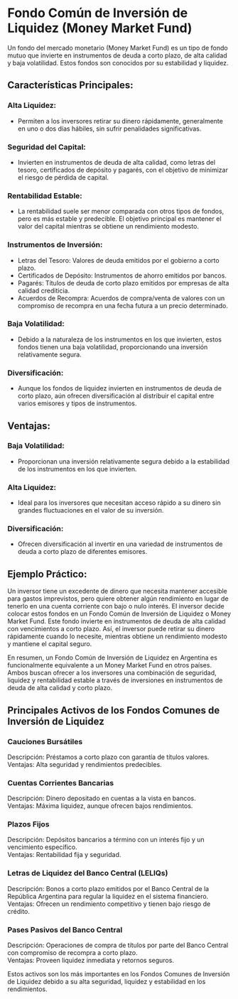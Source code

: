 <h1>Fondo Común de Inversión de Liquidez (Money Market Fund)</h1>

<p>Un fondo del mercado monetario (Money Market Fund) es un tipo de fondo mutuo que invierte en instrumentos de deuda a corto plazo, de alta calidad y baja volatilidad. Estos fondos son conocidos por su estabilidad y liquidez.</p>

<h2>Características Principales:</h2>

<h3>Alta Liquidez:</h3>
<ul>
    <li>Permiten a los inversores retirar su dinero rápidamente, generalmente en uno o dos días hábiles, sin sufrir penalidades significativas.</li>
</ul>

<h3>Seguridad del Capital:</h3>
<ul>
    <li>Invierten en instrumentos de deuda de alta calidad, como letras del tesoro, certificados de depósito y pagarés, con el objetivo de minimizar el riesgo de pérdida de capital.</li>
</ul>

<h3>Rentabilidad Estable:</h3>
<ul>
    <li>La rentabilidad suele ser menor comparada con otros tipos de fondos, pero es más estable y predecible. El objetivo principal es mantener el valor del capital mientras se obtiene un rendimiento modesto.</li>
</ul>

<h3>Instrumentos de Inversión:</h3>
<ul>
    <li>Letras del Tesoro: Valores de deuda emitidos por el gobierno a corto plazo.</li>
    <li>Certificados de Depósito: Instrumentos de ahorro emitidos por bancos.</li>
    <li>Pagarés: Títulos de deuda de corto plazo emitidos por empresas de alta calidad crediticia.</li>
    <li>Acuerdos de Recompra: Acuerdos de compra/venta de valores con un compromiso de recompra en una fecha futura a un precio determinado.</li>
</ul>

<h3>Baja Volatilidad:</h3>
<ul>
    <li>Debido a la naturaleza de los instrumentos en los que invierten, estos fondos tienen una baja volatilidad, proporcionando una inversión relativamente segura.</li>
</ul>

<h3>Diversificación:</h3>
<ul>
    <li>Aunque los fondos de liquidez invierten en instrumentos de deuda de corto plazo, aún ofrecen diversificación al distribuir el capital entre varios emisores y tipos de instrumentos.</li>
</ul>

<h2>Ventajas:</h2>

<h3>Baja Volatilidad:</h3>
<ul>
    <li>Proporcionan una inversión relativamente segura debido a la estabilidad de los instrumentos en los que invierten.</li>
</ul>

<h3>Alta Liquidez:</h3>
<ul>
    <li>Ideal para los inversores que necesitan acceso rápido a su dinero sin grandes fluctuaciones en el valor de su inversión.</li>
</ul>

<h3>Diversificación:</h3>
<ul>
    <li>Ofrecen diversificación al invertir en una variedad de instrumentos de deuda a corto plazo de diferentes emisores.</li>
</ul>

<h2>Ejemplo Práctico:</h2>

<p>Un inversor tiene un excedente de dinero que necesita mantener accesible para gastos imprevistos, pero quiere obtener algún rendimiento en lugar de tenerlo en una cuenta corriente con bajo o nulo interés. El inversor decide colocar estos fondos en un Fondo Común de Inversión de Liquidez o Money Market Fund. Este fondo invierte en instrumentos de deuda de alta calidad con vencimientos a corto plazo. Así, el inversor puede retirar su dinero rápidamente cuando lo necesite, mientras obtiene un rendimiento modesto y mantiene el capital seguro.</p>

<p>En resumen, un Fondo Común de Inversión de Liquidez en Argentina es funcionalmente equivalente a un Money Market Fund en otros países. Ambos buscan ofrecer a los inversores una combinación de seguridad, liquidez y rentabilidad estable a través de inversiones en instrumentos de deuda de alta calidad y corto plazo.</p>

<h2>Principales Activos de los Fondos Comunes de Inversión de Liquidez</h2>

<h3>Cauciones Bursátiles</h3>
<p>Descripción: Préstamos a corto plazo con garantía de títulos valores.<br>Ventajas: Alta seguridad y rendimientos predecibles.</p>

<h3>Cuentas Corrientes Bancarias</h3>
<p>Descripción: Dinero depositado en cuentas a la vista en bancos.<br>Ventajas: Máxima liquidez, aunque ofrecen bajos rendimientos.</p>

<h3>Plazos Fijos</h3>
<p>Descripción: Depósitos bancarios a término con un interés fijo y un vencimiento específico.<br>Ventajas: Rentabilidad fija y seguridad.</p>

<h3>Letras de Liquidez del Banco Central (LELIQs)</h3>
<p>Descripción: Bonos a corto plazo emitidos por el Banco Central de la República Argentina para regular la liquidez en el sistema financiero.<br>Ventajas: Ofrecen un rendimiento competitivo y tienen bajo riesgo de crédito.</p>

<h3>Pases Pasivos del Banco Central</h3>
<p>Descripción: Operaciones de compra de títulos por parte del Banco Central con compromiso de recompra a corto plazo.<br>Ventajas: Proveen liquidez inmediata y retornos seguros.</p>

<p>Estos activos son los más importantes en los Fondos Comunes de Inversión de Liquidez debido a su alta seguridad, liquidez y estabilidad en los rendimientos.</p>